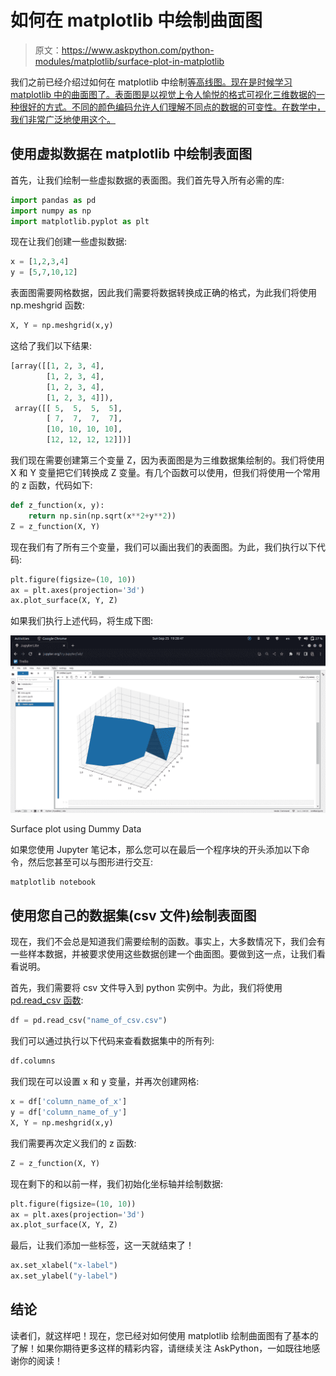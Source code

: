 # 如何在 matplotlib 中绘制曲面图

> 原文：<https://www.askpython.com/python-modules/matplotlib/surface-plot-in-matplotlib>

我们之前已经介绍过如何在 matplotlib 中绘制[等高线图。现在是时候学习 matplotlib 中的曲面图了。表面图是以视觉上令人愉悦的格式可视化三维数据的一种很好的方式。不同的颜色编码允许人们理解不同点的数据的可变性。在数学中，我们非常广泛地使用这个。](https://www.askpython.com/python-modules/matplotlib/matplotlib-contour-plot)

## 使用虚拟数据在 matplotlib 中绘制表面图

首先，让我们绘制一些虚拟数据的表面图。我们首先导入所有必需的库:

```py
import pandas as pd
import numpy as np
import matplotlib.pyplot as plt

```

现在让我们创建一些虚拟数据:

```py
x = [1,2,3,4]
y = [5,7,10,12]

```

表面图需要网格数据，因此我们需要将数据转换成正确的格式，为此我们将使用 np.meshgrid 函数:

```py
X, Y = np.meshgrid(x,y)

```

这给了我们以下结果:

```py
[array([[1, 2, 3, 4],
        [1, 2, 3, 4],
        [1, 2, 3, 4],
        [1, 2, 3, 4]]),
 array([[ 5,  5,  5,  5],
        [ 7,  7,  7,  7],
        [10, 10, 10, 10],
        [12, 12, 12, 12]])]

```

我们现在需要创建第三个变量 Z，因为表面图是为三维数据集绘制的。我们将使用 X 和 Y 变量把它们转换成 Z 变量。有几个函数可以使用，但我们将使用一个常用的 z 函数，代码如下:

```py
def z_function(x, y):
    return np.sin(np.sqrt(x**2+y**2))
Z = z_function(X, Y)

```

现在我们有了所有三个变量，我们可以画出我们的表面图。为此，我们执行以下代码:

```py
plt.figure(figsize=(10, 10))
ax = plt.axes(projection='3d')
ax.plot_surface(X, Y, Z)

```

如果我们执行上述代码，将生成下图:

![Surface plot using Dummy Data](img/f3a9b36800c16811c416ba613d7cdeae.png)

Surface plot using Dummy Data

如果您使用 Jupyter 笔记本，那么您可以在最后一个程序块的开头添加以下命令，然后您甚至可以与图形进行交互:

```py
matplotlib notebook

```

## 使用您自己的数据集(csv 文件)绘制表面图

现在，我们不会总是知道我们需要绘制的函数。事实上，大多数情况下，我们会有一些样本数据，并被要求使用这些数据创建一个曲面图。要做到这一点，让我们看看说明。

首先，我们需要将 csv 文件导入到 python 实例中。为此，我们将使用 [pd.read_csv 函数](https://www.askpython.com/python-modules/pandas/read-csv-with-delimiters):

```py
df = pd.read_csv("name_of_csv.csv")

```

我们可以通过执行以下代码来查看数据集中的所有列:

```py
df.columns

```

我们现在可以设置 x 和 y 变量，并再次创建网格:

```py
x = df['column_name_of_x']
y = df['column_name_of_y']
X, Y = np.meshgrid(x,y)

```

我们需要再次定义我们的 z 函数:

```py
Z = z_function(X, Y)

```

现在剩下的和以前一样，我们初始化坐标轴并绘制数据:

```py
plt.figure(figsize=(10, 10))
ax = plt.axes(projection='3d')
ax.plot_surface(X, Y, Z)

```

最后，让我们添加一些标签，这一天就结束了！

```py
ax.set_xlabel("x-label")
ax.set_ylabel("y-label")

```

## 结论

读者们，就这样吧！现在，您已经对如何使用 matplotlib 绘制曲面图有了基本的了解！如果你期待更多这样的精彩内容，请继续关注 AskPython，一如既往地感谢你的阅读！